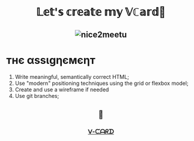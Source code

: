 
# <div align="center">  𝕃𝕖𝕥'𝕤 𝕔𝕣𝕖𝕒𝕥𝕖 𝕞𝕪 𝕍ℂ𝕒𝕣𝕕📇 

## <div align="center"> ![nice2meetu](img/nicemeetu.gif)

# тнє αѕѕιgηємєηт

1. Write meaningful, semantically correct HTML;
2. Use "modern" positioning techniques using the grid or flexbox model;
3. Create and use a wireframe if needed
4. Use git branches;



## <div align="center"> 👀

 ### <div align="center"> [ᐯ-ᙅᗩᖇᗪ](https://v-card-kappa.vercel.app/)
